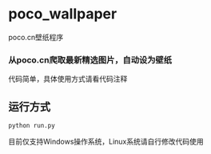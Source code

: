 # poco_wallpaper
poco.cn壁纸程序

### 从poco.cn爬取最新精选图片，自动设为壁纸
代码简单，具体使用方式请看代码注释

## 运行方式
```
python run.py
```

目前仅支持Windows操作系统，Linux系统请自行修改代码使用
